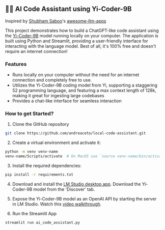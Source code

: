 ## 👾💬 AI Code Assistant using Yi-Coder-9B
Inspired by [Shubham Saboo](https://github.com/Shubhamsaboo)'s [awesome-llm-apps](https://github.com/Shubhamsaboo/awesome-llm-apps)

This project demonstrates how to build a ChatGPT-like code assistant using the [Yi-Coder-9B](https://huggingface.co/lmstudio-community/Yi-Coder-9B-Chat-GGUF) model running locally on your computer. The application is built using Python and Streamlit, providing a user-friendly interface for interacting with the language model. Best of all, it's 100% free and doesn't require an internet connection!

### Features
- Runs locally on your computer without the need for an internet connection and completely free to use.
- Utilizes the Yi-Coder-9B coding model from Yi, supporting a staggering 52 programming language, and featuring a max context length of 128k, making it great for ingesting large codebases
- Provides a chat-like interface for seamless interaction

### How to get Started?

1. Clone the GitHub repository

```bash
git clone https://github.com/andreaceto/local-code-assistant.git
```
2. Create a virtual environment and activate it:

```bash
python -m venv venv-name
venv-name/Scripts/activate  # On MacOS use `source venv-name/bin/activate`
```
3. Install the required dependencies:

```bash
pip install -r requirements.txt
```
4. Download and install the [LM Studio desktop app](https://lmstudio.ai/). Download the Yi-Coder-9B model from the 'Discover' tab. 

5. Expose the Yi-Coder-9B model as an OpenAI API by starting the server in LM Studio. Watch this [video walkthrough](https://x.com/Saboo_Shubham_/status/1783715814790549683).

6. Run the Streamlit App
```bash
streamlit run ai_code_assistant.py
```
